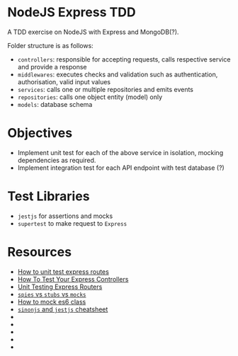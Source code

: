 # NodeJS Express TDD

A TDD exercise on NodeJS with Express and MongoDB(?).

Folder structure is as follows:

- `controllers`: responsible for accepting requests, calls respective service and provide a response
- `middlewares`: executes checks and validation such as authentication, authorisation, valid input values
- `services`: calls one or multiple repositories and emits events
- `repositories`: calls one object entity (model) only
- `models`: database schema

# Objectives

- Implement unit test for each of the above service in isolation, mocking dependencies as required.
- Implement integration test for each API endpoint with test database (?)

# Test Libraries

- `jestjs` for assertions and mocks
- `supertest` to make request to `Express`

# Resources

- [How to unit test express routes](https://www.marclittlemore.com/how-to-unit-test-express-routes/)
- [How To Test Your Express Controllers](https://www.terlici.com/2015/09/21/node-express-controller-testing.html)
- [Unit Testing Express Routers](https://evanshortiss.com/express-testing-using-ioc)
- [`spies` vs `stubs` vs `mocks`](https://stackoverflow.com/questions/67541030/mocking-with-sinon-against-a-service-module)
- [How to mock es6 class](https://medium.com/@madhanganesh/how-to-mock-es6-class-749da63268fc)
- [`sinonjs` and `jestjs` cheatsheet](https://github.com/maurocarrero/sinon-jest-cheatsheet)
- []()
- []()
- []()
- []()
- []()

